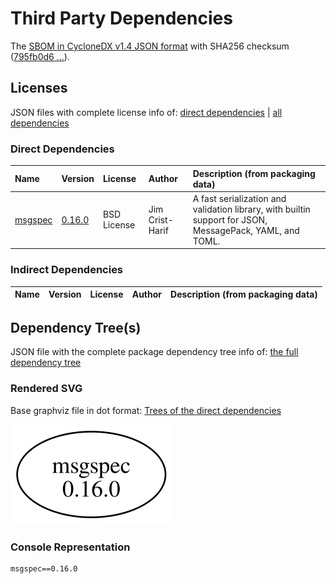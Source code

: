 # Third Party Dependencies

<!--[[[fill sbom_sha256()]]]-->
The [SBOM in CycloneDX v1.4 JSON format](https://git.sr.ht/~sthagen/kutoa/blob/default/sbom/cdx.json) with SHA256 checksum ([795fb0d6 ...](https://git.sr.ht/~sthagen/kutoa/blob/default/sbom/cdx.json.sha256 "sha256:795fb0d60631c25b45584066309172b086eb2e1424d786c1b357b185a979963d")).
<!--[[[end]]] (checksum: a689a26a57791933dcc381d4ad9649b6)-->
## Licenses 

JSON files with complete license info of: [direct dependencies](direct-dependency-licenses.json) | [all dependencies](all-dependency-licenses.json)

### Direct Dependencies

<!--[[[fill direct_dependencies_table()]]]-->
| Name                                        | Version                                            | License     | Author          | Description (from packaging data)                                                                        |
|:--------------------------------------------|:---------------------------------------------------|:------------|:----------------|:---------------------------------------------------------------------------------------------------------|
| [msgspec](https://jcristharif.com/msgspec/) | [0.16.0](https://pypi.org/project/msgspec/0.16.0/) | BSD License | Jim Crist-Harif | A fast serialization and validation library, with builtin support for JSON, MessagePack, YAML, and TOML. |
<!--[[[end]]] (checksum: 2dace89c8af260977a52ea681ae1ed6f)-->

### Indirect Dependencies

<!--[[[fill indirect_dependencies_table()]]]-->
| Name | Version | License | Author | Description (from packaging data) |
|:-----|:--------|:--------|:-------|:----------------------------------|
<!--[[[end]]] (checksum: 8a87b89207db0be2864af66f9266660c)-->

## Dependency Tree(s)

JSON file with the complete package dependency tree info of: [the full dependency tree](package-dependency-tree.json)

### Rendered SVG

Base graphviz file in dot format: [Trees of the direct dependencies](package-dependency-tree.dot.txt)

<img src="./package-dependency-tree.svg" alt="Trees of the direct dependencies" title="Trees of the direct dependencies"/>

### Console Representation

<!--[[[fill dependency_tree_console_text()]]]-->
````console
msgspec==0.16.0
````
<!--[[[end]]] (checksum: 65c530d389ea3bf9a288fd12fdb4b161)-->
